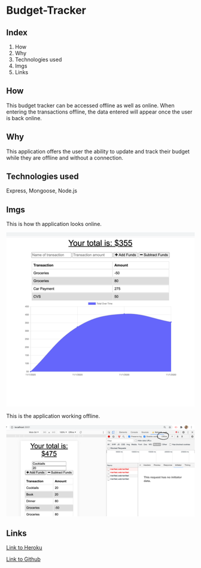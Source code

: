 # Budget-Tracker

## Index
1. How
2. Why
3. Technologies used
4. Imgs
5. Links

## How
This budget tracker can be accessed offline as well as online. When entering the transactions offline, the data entered will appear once the user is back online.

## Why
This application offers the user the ability to update and track their budget while they are offline and without a connection.

## Technologies used
Express, Mongoose, Node.js

## Imgs
This is how th application looks online.

![screenshot](public/icons/imgs/online.png)

This is the application working offline.

![screenshot](public/icons/imgs/offline.png)

## Links
[Link to Heroku](https://budgetttracker.herokuapp.com/)

[Link to Github](https://github.com/teresaheidt/Budget-Tracker.git)